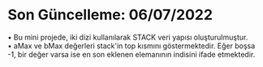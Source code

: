 # Son Güncelleme: 06/07/2022
• Bu mini projede, iki dizi kullanılarak STACK veri yapısı oluşturulmuştur. <br />
• aMax ve bMax değerleri stack'in top kısmını göstermektedir. Eğer boşsa -1, bir değer varsa ise en son eklenen elemanının indisini ifade etmektedir.